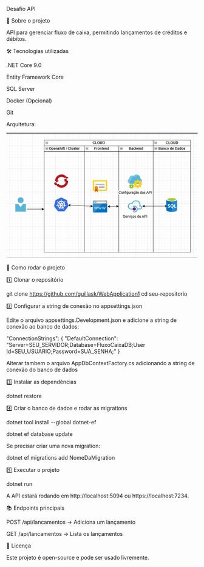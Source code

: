 Desafio API

📌 Sobre o projeto

API para gerenciar fluxo de caixa, permitindo lançamentos de créditos e débitos.

🛠️ Tecnologias utilizadas

.NET Core 9.0

Entity Framework Core

SQL Server

Docker (Opcional)

Git

Arquitetura:

![Arquitetura](https://github.com/guillask/WebApplication1/blob/master/images/desafio.png)

🚀 Como rodar o projeto

1️⃣ Clonar o repositório

git clone https://github.com/guillask/WebApplication1
cd seu-repositorio

2️⃣ Configurar a string de conexão no appsettings.json

Edite o arquivo appsettings.Development.json e adicione a string de conexão ao banco de dados:

"ConnectionStrings": {
  "DefaultConnection": "Server=SEU_SERVIDOR;Database=FluxoCaixaDB;User Id=SEU_USUARIO;Password=SUA_SENHA;"
}

Alterar tambem o arquivo AppDbContextFactory.cs adicionando a string de conexão do banco de dados

3️⃣ Instalar as dependências

dotnet restore

4️⃣ Criar o banco de dados e rodar as migrations

dotnet tool install --global dotnet-ef

dotnet ef database update

Se precisar criar uma nova migration:

dotnet ef migrations add NomeDaMigration

5️⃣ Executar o projeto

dotnet run

A API estará rodando em http://localhost:5094 ou https://localhost:7234.

📚 Endpoints principais

POST /api/lancamentos → Adiciona um lançamento

GET /api/lancamentos → Lista os lançamentos

📝 Licença

Este projeto é open-source e pode ser usado livremente.